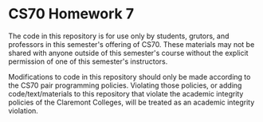 # CS70 Homework 7

The code in this repository is for use only by students, grutors, and professors in this semester's offering of CS70. These materials may not be shared with anyone outside of this semester's course without the explicit permission of one of this semester's instructors.

Modifications to code in this repository should only be made according to the CS70 pair programming policies. Violating those policies, or adding code/text/materials to this repository that violate the academic integrity policies of the Claremont Colleges, will be treated as an academic integrity violation. 
